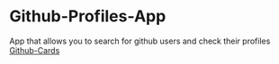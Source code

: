 # Github-Profiles-App
 App that allows you to search for github users and check their profiles <br>
 <a href="https://franciscocerqueira412.github.io/Github-Profiles-App/index.html">Github-Cards</a> <br>
